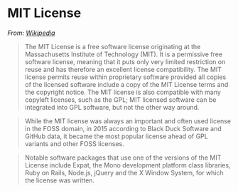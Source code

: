 # MIT License

*From: [Wikipedia](https://en.wikipedia.org/wiki/MIT_License)*

> The MIT License is a free software license originating at the Massachusetts Institute of Technology (MIT). It is a permissive free software license, meaning that it puts only very limited restriction on reuse and has therefore an excellent license compatibility. The MIT license permits reuse within proprietary software provided all copies of the licensed software include a copy of the MIT License terms and the copyright notice. The MIT license is also compatible with many copyleft licenses, such as the GPL; MIT licensed software can be integrated into GPL software, but not the other way around.

> While the MIT license was always an important and often used license in the FOSS domain, in 2015 according to Black Duck Software and GitHub data, it became the most popular license ahead of GPL variants and other FOSS licenses.

> Notable software packages that use one of the versions of the MIT License include Expat, the Mono development platform class libraries, Ruby on Rails, Node.js, jQuery and the X Window System, for which the license was written.
